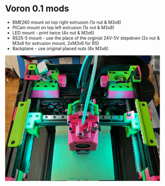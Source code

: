 # Voron 0.1 mods

- BME280 mount on top right extrusion (1x nut & M3x8)
- PICam mount on top left extrusion (1x nut & M3x8)
- LED mount - print twice (4x nut & M3x6)
- RS25-5 mount - use the place of the orginial 24V-5V stepdown (2x nut & M3x8 for extrusion mount, 2xM3x6 for RS)
- Backplane - use original placed nuts (6x M3x6)

![Extrusion mods](https://github.com/rovili/Voron0.1mods/blob/main/Pictures/IMG_0588.png)



